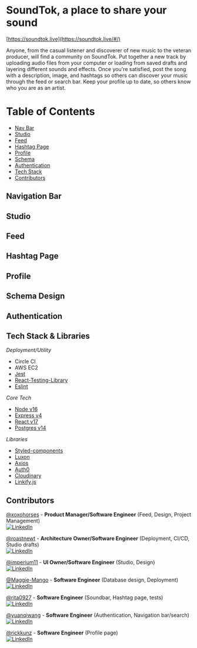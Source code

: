 # SoundTok, a place to share your sound
[https://soundtok.live](https://soundtok.live/#/)

Anyone, from the casual listener and discoverer of new music to the veteran producer, will find a community on SoundTok. Put together a new track by uploading audio files from your computer or loading from saved drafts and layering different sounds and effects. Once you're satisfied, post the song with a description, image, and hashtags so others can discover your music through the feed or search bar. Keep your profile up to date, so others know who you are as an artist.

# Table of Contents
* [Nav Bar](#navigation-bar)
* [Studio](#studio)
* [Feed](#feed)
* [Hashtag Page](#hashtag-page)
* [Profile](#profile)
* [Schema](#schema-design)
* [Authentication](#authentication)
* [Tech Stack](#tech-stack--libraries)
* [Contributors](#contributors)

## Navigation Bar

## Studio

## Feed

## Hashtag Page

## Profile

## Schema Design

## Authentication

## Tech Stack & Libraries
_Deployment/Utility_
* Circle CI
* AWS EC2
* [Jest](https://jestjs.io/)
* [React-Testing-Library](https://testing-library.com/docs/react-testing-library/intro/)
* [Eslint](https://eslint.org/)

_Core Tech_
* [Node v16](https://nodejs.org/dist/latest-v16.x/docs/api/)
* [Express v4](https://expressjs.com/)
* [React v17](https://reactjs.org/docs/getting-started.html)
* [Postgres v14](https://www.postgresql.org/docs/)

_Libraries_
* [Styled-components](https://styled-components.com/)
* [Luxon](https://moment.github.io/luxon/api-docs/index.html#duration)
* [Axios](https://www.npmjs.com/package/axios)
* [Auth0](https://auth0.com/docs/)
* [Cloudinary](https://cloudinary.com/documentation)
* [Linkify.js](https://linkify.js.org/docs/)


## Contributors
[@xoxohorses](https://github.com/xoxohorses) - **Product Manager/Software Engineer** (Feed, Design, Project Management)  
[![LinkedIn](https://img.shields.io/badge/LinkedIn-Julie%20Yu-blue)](https://www.linkedin.com/in/juliemyu/)  
  
[@roastnewt](https://github.com/roastnewt) - **Architecture Owner/Software Engineer** (Deployment, CI/CD, Studio drafts)  
[![LinkedIn](https://img.shields.io/badge/LinkedIn-Clayton%20Watterson-blue)]()  
  
[@imperium11](https://github.com/imperium11) - **UI Owner/Software Engineer** (Studio, Design)  
[![LinkedIn](https://img.shields.io/badge/LinkedIn-Poyraz%20Akay-blue)](https://www.linkedin.com/in/poyraz-akay/)  
  
[@Maggie-Mango](https://github.com/Maggie-Mango) - **Software Engineer** (Database design, Deployment)  
[![LinkedIn](https://img.shields.io/badge/LinkedIn-Maggie%20Saldivia-blue)]()  
  
[@rita0927](https://github.com/rita0927) - **Software Engineer** (Soundbar, Hashtag page, tests)  
[![LinkedIn](https://img.shields.io/badge/LinkedIn-Yu%20Zhang-blue)](https://www.linkedin.com/in/yuzhang734680/)  
  
[@yuanqiwang](https://github.com/yuanqiwang) - **Software Engineer** (Authentication, Navigation bar/search)  
[![LinkedIn](https://img.shields.io/badge/LinkedIn-Yuanqi%20Wang-blue)](https://www.linkedin.com/in/yuanqiw/)  
  
[@rickkunz](https://github.com/rickkunz) - **Software Engineer** (Profile page)  
[![LinkedIn](https://img.shields.io/badge/LinkedIn-Rick%20Kunz-blue)](https://www.linkedin.com/in/rickckunz/)  
  
